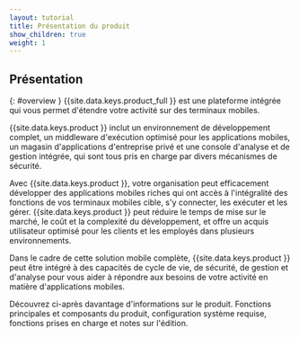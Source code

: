```yaml
---
layout: tutorial
title: Présentation du produit
show_children: true
weight: 1
---
```

<!-- NLS_CHARSET=UTF-8 -->
## Présentation
{: #overview }
{{site.data.keys.product_full }} est une plateforme intégrée qui
vous permet d'étendre votre activité sur des terminaux mobiles.

{{site.data.keys.product }} inclut un environnement de développement
complet, un middleware d'exécution optimisé pour les applications mobiles, un magasin d'applications d'entreprise privé et une console d'analyse et de
gestion intégrée, qui sont tous pris en charge par divers mécanismes de sécurité.

Avec {{site.data.keys.product }},
votre organisation peut efficacement développer des applications mobiles riches qui ont accès à l'intégralité des fonctions de vos terminaux mobiles cible,
s'y connecter, les exécuter et les gérer. {{site.data.keys.product }}
peut réduire le temps de mise sur le marché, le coût et la complexité du développement, et offre un acquis utilisateur optimisé pour les clients et les
employés dans plusieurs environnements.

Dans le cadre de cette solution mobile complète,
{{site.data.keys.product }} peut être intégré à des capacités de cycle
de vie, de sécurité, de gestion et d'analyse pour vous aider à répondre aux besoins de votre activité en matière d'applications mobiles.

Découvrez ci-après davantage d'informations sur le produit. Fonctions principales et composants du produit, configuration système requise, fonctions prises en charge et notes sur l'édition.

